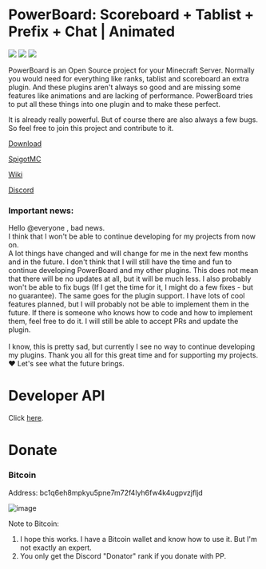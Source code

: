 # PowerBoard: Scoreboard + Tablist + Prefix + Chat | Animated
[![](https://img.shields.io/github/downloads/Xitee1/PowerBoard/total?color=44be16&label=Downloads)]()
[![](https://img.shields.io/discord/800477577684844585?color=44be16&label=Discord)]()
[![](https://img.shields.io/github/v/release/Xitee1/PowerBoard?label=Release)]()

PowerBoard is an Open Source project for your Minecraft Server.
Normally you would need for everything like ranks, tablist and scoreboard an extra plugin. And these plugins aren't always so good and are missing some features like animations and are lacking of performance.
PowerBoard tries to put all these things into one plugin and to make these perfect.

It is already really powerful. But of course there are also always a few bugs. So feel free to join this project and contribute to it.

[Download](https://github.com/Xitee1/PowerBoard/releases)

[SpigotMC](https://www.spigotmc.org/resources/73854/)

[Wiki](https://github.com/Xitee1/PowerBoard/wiki)

[Discord](https://discord.gg/VqK3ctsbz7)


### Important news:<br>
Hello @everyone , bad news.<br>
I think that I won't be able to continue developing for my projects from now on.<br>
A lot things have changed and will change for me in the next few months and in the future. I don't think that I will still have the time and fun to continue developing PowerBoard and my other plugins. This does not mean that there will be no updates at all, but it will be much less. I also probably won't be able to fix bugs (If I get the time for it, I might do a few fixes - but no guarantee). The same goes for the plugin support. I have lots of cool features planned, but I will probably not be able to implement them in the future.
If there is someone who knows how to code and how to implement them, feel free to do it. I will still be able to accept PRs and update the plugin.<br><br>
I know, this is pretty sad, but currently I see no way to continue developing my plugins.
Thank you all for this great time and for supporting my projects.❤️ 
Let's see what the future brings.



# Developer API
Click [here](https://github.com/Xitee1/PowerBoard/wiki/Developer-API).

# Donate
### Bitcoin

Address: bc1q6eh8mpkyu5pne7m72f4lyh6fw4k4ugpvzjfljd

![image](https://user-images.githubusercontent.com/59659167/147228233-1b2ed89c-f9ab-499a-862a-30a9520cd7c6.png)

Note to Bitcoin:
1. I hope this works. I have a Bitcoin wallet and know how to use it. But I'm not exactly an expert.
2. You only get the Discord "Donator" rank if you donate with PP.
